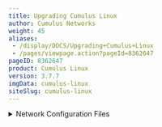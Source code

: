 ```yaml
---
title: Upgrading Cumulus Linux
author: Cumulus Networks
weight: 45
aliases:
 - /display/DOCS/Upgrading+Cumulus+Linux
 - /pages/viewpage.action?pageId=8362647
pageID: 8362647
product: Cumulus Linux
version: 3.7.7
imgData: cumulus-linux
siteSlug: cumulus-linux
---
```

<details>

This topic describes how to upgrade Cumulus Linux on your switches to a
more recent release.

Cumulus Networks recommends that you deploy, provision, configure, and
upgrade switches using automation, even with small networks or test
labs. During the upgrade process, you can quickly upgrade dozens of
devices in a repeatable manner. Using tools like Ansible, Chef, or
Puppet for configuration management greatly increases the speed and
accuracy of the next major upgrade; these tools also enable the quick
swap of failed switch hardware.

## <span id="src-8362647_UpgradingCumulusLinux-before-upgrade" class="confluence-anchor-link"></span><span id="src-8362647_UpgradingCumulusLinux-FilesToNeverMigrate" class="confluence-anchor-link"></span><span>Before You Upgrade Cumulus Linux</span>

{{%notice tip%}}

<span style="color: #36424a;"> Be sure to read the knowledge base
article </span> [Upgrades: Network Device and Linux Host Worldview
Comparison](https://support.cumulusnetworks.com/hc/en-us/articles/360010451353)
<span style="color: #36424a;"> , which provides a </span>
<span style="color: #36424a;"> detailed comparison between the n </span>
<span style="color: #36424a;"> etwork device and Linux host worldview of
upgrade and installation. </span>

{{%/notice%}}

Understanding the location of configuration data is required for
successful upgrades, migrations, and backup. As with other Linux
distributions, the `/etc` directory is the primary location for all
configuration data in Cumulus Linux. The following list is a likely set
of files that you need to back up and migrate to a new release. Make
sure you examine any file that has been changed. Cumulus Networks
recommends you consider making the following files and directories part
of a backup strategy.

<summary>Network Configuration Files </summary>

| File Name and Location      | Explanation                                                                                          | Cumulus Linux Documentation                                                                                                                          | Debian Documentation                                                                                                         |
| --------------------------- | ---------------------------------------------------------------------------------------------------- | ---------------------------------------------------------------------------------------------------------------------------------------------------- | ---------------------------------------------------------------------------------------------------------------------------- |
| `/etc/network/`             | Network configuration files, most notably `/etc/network/interfaces` and `/etc/network/interfaces.d/` | [Switch Port Attributes](/cumulus-linux/Layer_1_and_Switch_Ports/Interface_Configuration_and_Management/Switch_Port_Attributes)                      | N/A                                                                                                                          |
| `/etc/resolv.conf`          | DNS resolution                                                                                       | Not unique to Cumulus Linux: [wiki.debian.org/NetworkConfiguration](https://wiki.debian.org/NetworkConfiguration#The_resolv.conf_configuration_file) | [www.debian.org/doc/manuals/debian-reference/ch05.en.html](https://www.debian.org/doc/manuals/debian-reference/ch05.en.html) |
| `/etc/frr/`                 | Routing application (responsible for BGP and OSPF)                                                   | [FRRouting Overview](/cumulus-linux/Layer_3/FRRouting_Overview/)                                                                                     | N/A                                                                                                                          |
| `/etc/hostname`             | Configuration file for the hostname of the switch                                                    | [Quick Start Guide](Quick_Start_Guide.html#src-8362542_QuickStartGuide-ConfiguringtheHostnameandTimeZone)                                            | [wiki.debian.org/HowTo/ChangeHostname](https://wiki.debian.org/HowTo/ChangeHostname)                                         |
| `/etc/cumulus/acl/*`        | Netfilter configuration                                                                              | [Netfilter - ACLs](/cumulus-linux/System_Configuration/Netfilter_-_ACLs/)                                                                            | N/A                                                                                                                          |
| `/etc/cumulus/ports.conf`   | Breakout cable configuration file                                                                    | [Switch Port Attributes](Switch_Port_Attributes.html#src-8363026_SwitchPortAttributes-ConfiguringBreakoutPorts)                                      | N/A; please read the guide on breakout cables                                                                                |
| `/etc/cumulus/switchd.conf` | Switchd configuration                                                                                | [Configuring switchd](/cumulus-linux/System_Configuration/Configuring_switchd)                                                                       | N/A; please read the guide on switchd configuration                                                                          |

{{%notice note%}}

If you are using the root user account, consider including `/root/`.

If you have custom user accounts, consider including
`/home/<username>/`.

{{%/notice%}}

<summary>Additional Commonly Used Files </summary>

<table>
<colgroup>
<col style="width: 25%" />
<col style="width: 25%" />
<col style="width: 25%" />
<col style="width: 25%" />
</colgroup>
<thead>
<tr class="header">
<th><p>File Name and Location</p></th>
<th><p>Explanation</p></th>
<th><p>Cumulus Linux Documentation</p></th>
<th><p>Debian Documentation</p></th>
</tr>
</thead>
<tbody>
<tr class="odd">
<td><p><code>/etc/motd</code></p></td>
<td><p>Message of the day</p></td>
<td><p>Not unique to Cumulus Linux</p></td>
<td><p><a href="https://wiki.debian.org/motd#Wheezy" class="external-link">wiki.debian.org/motd</a></p></td>
</tr>
<tr class="even">
<td><p><code>/etc/passwd</code></p></td>
<td><p>User account information</p></td>
<td><p>Not unique to Cumulus Linux</p></td>
<td><p><a href="https://www.debian.org/doc/manuals/debian-reference/ch04.en.html" class="external-link">www.debian.org/doc/manuals/debian-reference/ch04.en.html</a></p></td>
</tr>
<tr class="odd">
<td><p><code>/etc/shadow</code></p></td>
<td><p>Secure user account information</p></td>
<td><p>Not unique to Cumulus Linux</p></td>
<td><p><a href="https://www.debian.org/doc/manuals/debian-reference/ch04.en.html" class="external-link">www.debian.org/doc/manuals/debian-reference/ch04.en.html</a></p></td>
</tr>
<tr class="even">
<td><p><code>/etc/group</code></p></td>
<td><p>Defines user groups on the switch</p></td>
<td><p>Not unique to Cumulus Linux</p></td>
<td><p><a href="https://www.debian.org/doc/manuals/debian-reference/ch04.en.html" class="external-link">www.debian.org/doc/manuals/debian-reference/ch04.en.html</a></p></td>
</tr>
<tr class="odd">
<td><p><code>/etc/lldpd.conf</code></p></td>
<td><p>Link Layer Discover Protocol (LLDP) daemon configuration</p></td>
<td><p><a href="/cumulus-linux/Layer_2/Link_Layer_Discovery_Protocol/">Link Layer Discovery Protocol</a></p></td>
<td><p><a href="https://packages.debian.org/wheezy/lldpd" class="external-link">packages.debian.org/wheezy/lldpd</a></p></td>
</tr>
<tr class="even">
<td><p><code>/etc/lldpd.d/</code></p></td>
<td><p>Configuration directory for <code>lldpd</code></p></td>
<td><p><a href="/cumulus-linux/Layer_2/Link_Layer_Discovery_Protocol/">Link Layer Discovery Protocol</a></p></td>
<td><p><a href="https://packages.debian.org/wheezy/lldpd" class="external-link">packages.debian.org/wheezy/lldpd</a></p></td>
</tr>
<tr class="odd">
<td><p><code>/etc/nsswitch.conf</code></p></td>
<td><p>Name Service Switch (NSS) configuration file</p></td>
<td><p><a href="/cumulus-linux/System_Configuration/Authentication_Authorization_and_Accounting/TACACS_Plus">TACACS Plus</a></p></td>
<td><p>N/A</p></td>
</tr>
<tr class="even">
<td><p><code>/etc/ssh/</code></p></td>
<td><p>SSH configuration files</p></td>
<td><p><a href="/cumulus-linux/System_Configuration/Authentication_Authorization_and_Accounting/SSH_for_Remote_Access">SSH for Remote Access</a></p></td>
<td><p><a href="https://wiki.debian.org/SSH" class="external-link">wiki.debian.org/SSH</a></p></td>
</tr>
<tr class="odd">
<td><p><code>/etc/sudoers</code></p>
<p><code>/etc/sudoers.d</code></p></td>
<td><p>Best practice is to place changes in <code>/etc/sudoers.d/</code> instead of <code>/etc/sudoers</code>; changes in the <code>/etc/sudoers.d/</code> directory are not lost during upgrade. If you are upgrading from a release prior to 3.2 (such as 3.1.2) to a 3.2 or later release, be aware that the <code>sudoers</code> file changed in Cumulus Linux 3.2.</p></td>
<td><p><a href="/cumulus-linux/System_Configuration/Authentication_Authorization_and_Accounting/Using_sudo_to_Delegate_Privileges">Using sudo to Delegate Privileges</a></p></td>
<td></td>
</tr>
</tbody>
</table>

{{%notice note%}}

If you are using the root user account, consider including `/root/`.

If you have custom user accounts, consider including
`/home/<username>/`.

{{%/notice%}}

<summary>Files to Never Migrate between Versions or Switches </summary>

| File Name and Location   | Explanation                                                                        |
| ------------------------ | ---------------------------------------------------------------------------------- |
| `/etc/bcm.d/`            | Per-platform hardware configuration directory, created on first boot. Do not copy. |
| `/etc/mlx/`              | Per-platform hardware configuration directory, created on first boot. Do not copy. |
| `/etc/default/clagd`     | Created and managed by `ifupdown2`. Do not copy.                                   |
| `/etc/default/grub`      | Grub `init` table. Do not modify manually.                                         |
| `/etc/default/hwclock`   | Platform hardware-specific file. Created during first boot. Do not copy.           |
| `/etc/init`              | Platform initialization files. Do not copy.                                        |
| `/etc/init.d/`           | Platform initialization files. Do not copy.                                        |
| `/etc/fstab`             | Static info on filesystem. Do not copy.                                            |
| `/etc/image-release`     | System version data. Do not copy.                                                  |
| `/etc/os-release`        | System version data. Do not copy.                                                  |
| `/etc/lsb-release`       | System version data. Do not copy.                                                  |
| `/etc/lvm/archive`       | Filesystem files. Do not copy.                                                     |
| `/etc/lvm/backup`        | Filesystem files. Do not copy.                                                     |
| `/etc/modules`           | Created during first boot. Do not copy.                                            |
| `/etc/modules-load.d/`   | Created during first boot. Do not copy.                                            |
| `/etc/sensors.d`         | Platform-specific sensor data. Created during first boot. Do not copy.             |
| `/root/.ansible`         | Ansible tmp files. Do not copy.                                                    |
| `/home/cumulus/.ansible` | Ansible tmp files. Do not copy.                                                    |

<span id="src-8362647_UpgradingCumulusLinux-pkg_upgrade_notes"></span>If
you are using certain forms of [network
virtualization](/cumulus-linux/Network_Virtualization/), including
[VMware
NSX-V](/cumulus-linux/Network_Virtualization/Virtualization_Integrations/Integrating_Hardware_VTEPs_with_VMware_NSX-V)
or [Midokura
MidoNet](/cumulus-linux/Network_Virtualization/Virtualization_Integrations/Integrating_Hardware_VTEPs_with_Midokura_MidoNet_and_OpenStack),
you might have updated the `/usr/share/openvswitch/scripts/ovs-ctl-vtep`
file. This file is not marked as a configuration file; therefore, if the
file contents change in a newer release of Cumulus Linux, they overwrite
any changes you made to the file. Be sure to back up this file and the
database file `conf.db` before upgrading. <span style="color: #36424a;">
</span>

## <span>Upgrade Cumulus Linux</span>

You can upgrade Cumulus Linux in one of two ways:

  - Install a disk image of the new release, using ONIE.

  - Upgrade only the changed packages using the`  sudo -E apt-get
    update ` and `sudo` `-E apt-get upgrade` command.

{{%notice note%}}

Upgrading an MLAG pair requires additional steps. If you are using MLAG
to dual connect two Cumulus Linux switches in your environment, follow
the steps in [Upgrade Switches in an MLAG
Pair](#src-8362647_UpgradingCumulusLinux-mlag) below to ensure a smooth
upgrade.

{{%/notice%}}

### <span>Should I Install a Disk Image or Upgrade Packages?</span>

<span style="color: #000000;"> The decision to upgrade Cumulus Linux by
either installing a disk image or upgrading packages depends on your
environment and your preferences. Here are some recommendations for each
upgrade method. </span>

<span style="color: #000000;"> **Installing a disk image** is
recommended if you are performing a rolling upgrade in a production
environment and if are using up-to-date and comprehensive automation
scripts. This upgrade method enables you to choose the exact release to
which you want to upgrade and is the *only* method available to upgrade
your switch to a new release train (for example, from 2.5.6 to 3.7.0) or
from a release earlier than 3.6.2. </span>

<span style="color: #000000;"> Be aware of the following when installing
the disk image: </span>

  - <span style="color: #000000;"> Installing a disk image is
    destructive; any configuration files on the switch are not saved;
    copy them to a different server before you start the disk image
    install. </span>

  - <span style="color: #000000;"> You must move configuration data to
    the new OS using ZTP or automation while the OS is first booted, or
    soon afterwards using out-of-band management. </span>

  - <span style="color: #000000;"> Moving a configuration file might
    cause issues; </span>
    
      - <span style="color: #000000;"> Identifying all the locations of
        configuration data is not always an easy task. See </span>
        [Before You Upgrade Cumulus
        Linux](#src-8362647_UpgradingCumulusLinux-before-upgrade)
        <span style="color: #000000;"> above. </span>
    
      - <span style="color: #000000;"> Merge conflicts with
        configuration file changes in the new release might go
        undetected. </span>

  - <span style="color: #000000;"> If configuration files are not
    restored correctly, you might be unable to ssh to the switch from
    in-band management. Out-of-band connectivity (eth0 or console) is
    recommended. </span>

  - <span style="color: #000000;"> You *must* reinstall and reconfigure
    third-party applications after upgrade. </span>

<span style="color: #000000;"> **Package upgrade** is recommended if you
are upgrading from Cumulus Linux 3.6.2 or later, or if you use
third-party applications (package upgrade does not replace or remove
third-party applications, unlike disk image install). </span>

<span style="color: #000000;"> Be aware of the following when upgrading
packages: </span>

  - <span style="color: #000000;"> You cannot upgrade the switch to a
    new release train. For example, you **cannot** upgrade the switch
    from **2**.5.6 to **3**.y.z. </span>

  - <span style="color: #000000;"> If you are upgrading Cumulus Linux
    from a release earlier than 3.6.2, you might encounter certain
    issues due to package changes and service restarts. </span>

  - <span style="color: #000000;"> You cannot choose the exact release
    that you want to run. When you upgrade, you upgrade all packages to
    the latest available release in the Cumulus Networks repository.
    </span>

  - <span style="color: #000000;"> If you are upgrading from a release
    earlier than 3.6.2, certain upgrade operations terminate SSH
    sessions and/or routing on the in-band (front panel) ports, leaving
    you unable to monitor the upgrade process. (As a workaround, you can
    use the [<span style="color: #000000;"> dtach tool
    </span>](https://support.cumulusnetworks.com/hc/en-us/articles/215453578)
    .) </span>
    
      - <span style="color: #000000;"> The ` sudo  ``-E``  apt-get
        upgrade ` command might result in services being restarted or
        stopped as part of the upgrade process. </span>
    
      - <span style="color: #000000;"> The ` sudo  ``-E``   ``apt-get
        install` command might disrupt core services by changing core
        service dependency packages. </span>

  - <span style="color: #000000;"> After you upgrade, account UIDs and
    GIDs created by packages might be different on different switches,
    depending on the configuration and package installation history.
    </span>

### <span>Disk Image Install (ONIE)</span>

ONIE is an open source project (equivalent to PXE on servers) that
enables the installation of network operating systems (NOS) on a bare
metal switch.

To upgrade the switch with a new disk image using ONIE:

1.  Back up the configurations off the switch.

2.  Download the Cumulus Linux image you want to install.

3.  Install the disk image with <span style="color: #000000;"> the
    `onie-install -a -i` </span> `  <image-location> ` command, which
    boots the switch into ONIE.  
    The following example command installs the image from a web server,
    then reboots the switch. There are additional ways to install the
    disk image, such as using FTP, a local file, or a USB drive. For
    more information, see [Installing a New Cumulus Linux
    Image](/cumulus-linux/Installation_Management/Installing_a_New_Cumulus_Linux_Image).
    
        cumulus@switch:~$ sudo onie-install -a -i http://10.0.1.251/cumulus-linux-3.7.1-mlx-amd64.bin && sudo reboot

4.  Restore the configuration files to the new release — ideally with
    automation.

5.  Verify correct operation with the old configurations on the new
    release.

6.  Reinstall third party applications and associated configurations.

### <span id="src-8362647_UpgradingCumulusLinux-apt_upgrade" class="confluence-anchor-link"></span><span>Package Upgrade</span>

Cumulus Linux completely embraces the Linux and Debian upgrade workflow,
where you use an installer to install a base image, then perform any
upgrades within that release train with `-E apt-get update and -E
apt-get upgrade` commands. Any packages that have been changed since the
base install get upgraded in place from the repository. All switch
configuration files remain untouched, or in rare cases merged (using the
Debian merge function) during the package upgrade.

When you use package upgrade to upgrade your switch, configuration data
stays in place while the packages are upgraded. If the new release
updates a configuration file that you changed previously, you are
prompted for the version you want to use or if you want to evaluate the
differences.

To upgrade the switch using package upgrade:

1.  Back up the configurations from the switch.

2.  Fetch the latest update metadata from the repository.
    
        cumulus@switch:~$ sudo -E apt-get update

3.  Review potential upgrade issues (in some cases, upgrading new
    packages might also upgrade additional existing packages due to
    dependencies). Run the following command to see the additional
    packages that will be installed or upgraded.
    
        cumulus@switch:~$ sudo -E apt-get install --dry-run

4.  Upgrade all the packages to the latest distribution.
    
        cumulus@switch:~$ sudo -E apt-get upgrade
    
    If no reboot is required after the upgrade completes, the upgrade
    ends, restarts all upgraded services, and logs messages in the
    `/var/log/syslog` file similar to the ones shown below. In the
    examples below, only the `frr` package was upgraded.
    
        Policy: Service frr.service action stop postponed
        Policy: Service frr.service action start postponed
        Policy: Restarting services: frr.service
        Policy: Finished restarting services
        Policy: Removed /usr/sbin/policy-rc.d
        Policy: Upgrade is finished
    
    If the upgrade process encounters changed configuration files that
    have new versions in the release to which you are upgrading, you see
    a message similar to this:
    
        Configuration file '/etc/frr/daemons'
        ==> Modified (by you or by a script) since installation.
        ==> Package distributor has shipped an updated version.
        What would you like to do about it ? Your options are:
        Y or I : install the package maintainer's version
        N or O : keep your currently-installed version
        D : show the differences between the versions
        Z : start a shell to examine the situation
        The default action is to keep your current version.
        *** daemons (Y/I/N/O/D/Z) [default=N] ?
    
    \- To see the differences between the currently installed version
    and the new version, type `D`- To keep the currently installed
    version, type `N`. The new package version is installed with the
    suffix `_.dpkg-dist` (for example, `/etc/frr/daemons.dpkg-dist`).
    When upgrade is complete and **before** you reboot, merge your
    changes with the changes from the newly installed file.  
    \- To install the new version, type `I`. Your currently installed
    version is saved with the suffix `.dpkg-old`.  
    When the upgrade is complete, you can search for the files with the
    `sudo find / -mount -type f -name '*.dpkg-*'` command.
    
    {{%notice note%}}
    
    If you see errors for expired GPG keys that prevent you from
    upgrading packages, follow the steps in [Upgrading Expired GPG
    Keys](https://support.cumulusnetworks.com/hc/en-us/articles/360002663013-Updating-Expired-GPG-Keys).
    
    {{%/notice%}}

5.  Reboot the switch if the upgrade messages indicate that a system
    restart is required.
    
        cumulus@switch:~$ sudo -E apt-get upgrade
              ... upgrade messages here ...
         
        *** Caution: Service restart prior to reboot could cause unpredictable behavior
        *** System reboot required ***
        cumulus@switch:~$ sudo reboot

6.  Verify correct operation with the old configurations on the new
    version.

### <span>Upgrade Notes </span>

*Package upgrade* always updates to the latest available release in the
Cumulus Linux repository. For example, if you are currently running
Cumulus Linux 3.0.1 and run the `sudo -E apt-get upgrade` command on
that switch, the packages are upgraded to the latest releases contained
in the latest 3.y.z release.

Because Cumulus Linux is a collection of different Debian Linux
packages, be aware of the following:

  - The `/etc/os-release` and `/etc/lsb-release` files are updated to
    the currently installed Cumulus Linux release when you upgrade the
    switch using either *package upgrade* or *disk image install*. For
    example, if you run `sudo -E apt-get upgrade` and the latest Cumulus
    Linux release on the repository is 3.7.1, these two files display
    the release as 3.7.1 after the upgrade.

  - The `/etc/image-release` file is updated **only** when you run a
    disk image install. Therefore, if you run a disk image install of
    Cumulus Linux 3.5.0, followed by a package upgrade to 3.7.1 using
    `sudo -E apt-get upgrade`, the `/etc/image-release` file continues
    to display Cumulus Linux 3.5.0, which is the originally installed
    base image.

## <span id="src-8362647_UpgradingCumulusLinux-mlag" class="confluence-anchor-link"></span><span>Upgrade Switches in an MLAG Pair</span>

If you are using
[MLAG](/cumulus-linux/Layer_2/Multi-Chassis_Link_Aggregation_-_MLAG) to
dual connect two switches in your environment, follow the steps below
according to the version of Cumulus Linux from which you are upgrading.
<span style="color: #36424a;"> </span>

### <span>Upgrade from Cumulus Linux 3.y.z to a Later 3.y.z Release</span>

When you upgrade Cumulus Linux from 3.y.z to a later 3.y.z release, you
can either install a disk image using ONIE or use package upgrade. Both
methods are included below.

To upgrade the switches:

1.  Verify the switch is in the secondary role:
    
        cumulus@switch:~$ clagctl status

2.  If you want to install a disk image, go to the next step. If you
    want to use package upgrade, update the Cumulus Linux repositories:
    
        cumulus@switch:~$ sudo -E apt-get update

3.  Shut down the core uplink layer 3 interfaces:
    
        cumulus@switch:~$ sudo ip link set swpX down

4.  Shut down the peerlink:
    
        cumulus@switch:~$ sudo ip link set peerlink down

5.  Perform the upgrade either by installing a disk image or upgrading
    packages.  
    To *install a disk image*, run <span style="color: #000000;"> the
    `onie-install -a -i` </span> `  <image-location> ` command to boot
    the switch into ONIE. The following example command installs the
    image from a web server. There are additional ways to install the
    disk image, such as using FTP, a local file, or a USB drive. For
    more information, see [Installing a New Cumulus Linux
    Image](/cumulus-linux/Installation_Management/Installing_a_New_Cumulus_Linux_Image).
    
        cumulus@switch:~$ sudo onie-install -a -i http://10.0.1.251/downloads/cumulus-linux-3.7.1-mlx-amd64.bin
    
    To use *package upgrade*, run the `-E apt-get upgrade` command:
    
        cumulus@switch:~$ sudo -E apt-get upgrade

6.  Reboot the switch:
    
        cumulus@switch:~$ sudo reboot

7.  If you were originally running Cumulus Linux 3.0.0 through 3.3.2,
    follow the steps for [upgrading from Quagga to
    FRRouting](/cumulus-linux/Layer_3/FRRouting_Overview/Upgrading_from_Quagga_to_FRRouting).

8.  Verify STP convergence across both switches:
    
        cumulus@switch:~$ mstpctl showall

9.  Verify core uplinks and peerlinks are UP:
    
        cumulus@switch:~$ net show interface

10. Verify MLAG convergence:
    
        cumulus@switch:~$ clagctl status

11. Make this secondary switch the primary:
    
        cumulus@switch:~$ clagctl priority 2048

12. Verify the other switch is now in the secondary role.

13. Repeat steps 2-10 on the new secondary switch.

14. Remove the priority 2048 and restore the priority back to 32768 on
    the current primary switch:
    
        cumulus@switch:~$ clagctl priority 32768

### <span>Upgrade from Cumulus Linux 2.y.z to 3.y.z</span>

If you are using
[MLAG](/cumulus-linux/Layer_2/Multi-Chassis_Link_Aggregation_-_MLAG) to
dual connect two switches in your environment and those switches are
still running Cumulus Linux 2.5 ESR or any other release earlier than
3.0.0, the switches are not dual-connected after you upgrade the first
switch.

To upgrade the switches, you **must** install a new disk image using
ONIE; you cannot use package upgrade:

1.  Disable `clagd` in the `/etc/network/interfaces` file (set
    `clagd-enable` to *no*), then restart `switchd`, networking, and FRR
    services.
    
        cumulus@switch:~$ sudo systemctl restart switchd.service
        cumulus@switch:~$ sudo systemctl restart networking.service
        cumulus@switch:~$ sudo systemctl restart frr.service

2.  If you are using BGP, notify the BGP neighbors that the switch is
    going down:
    
        cumulus@switch:~$ sudo vtysh -c "config t" -c "router bgp" -c "neighbor X.X.X.X shutdown"

3.  Stop the Quagga service:
    
        cumulus@switch:~$ sudo systemctl stop [quagga|frr].service 

4.  Bring down all the front panel ports:
    
        cumulus@switch:~$ sudo ip link set swp<#> down

5.  Run `cl-img-select -fr` to boot the switch in the secondary role
    into ONIE, then reboot the switch.

6.  Install Cumulus Linux onto the secondary switch using ONIE. At this
    time, all traffic goes to the switch in the primary role.

7.  After the install, copy the license file and all the configuration
    files you backed up, then restart the `switchd`, networking, and
    Quagga services. All traffic is still going to the primary switch.
    
        cumulus@switch:~$ sudo systemctl restart switchd.service
        cumulus@switch:~$ sudo systemctl restart networking.service
        cumulus@switch:~$ sudo systemctl restart quagga.service

8.  Run `cl-img-select -fr` to boot the switch in the primary role into
    ONIE, then reboot the switch. Now, all traffic is going to the
    switch in the *secondary role* that you just upgraded.

9.  Install Cumulus Linux onto the *primary switch* using ONIE.

10. After the install, copy the license file and all the configuration
    files you backed up.

11. Follow the steps for [upgrading from Quagga to
    FRRouting](/cumulus-linux/Layer_3/FRRouting_Overview/Upgrading_from_Quagga_to_FRRouting).

12. Enable `clagd` again in the `/etc/network/interfaces` file (set
    `clagd-enable` to *yes*), then run `ifreload -a`.
    
        cumulus@switch:~$ sudo ifreload -a

13. Bring up all the front panel ports:
    
        cumulus@switch:~$ sudo ip link set swp<#> up 
    
    The two switches are dual-connected again and traffic flows to both
    switches.

## <span>Roll Back a Cumulus Linux Installation</span>

Even the most well planned and tested upgrades can result in unforeseen
problems; sometimes the best solution is to roll back to the previous
state.There are three main strategies; all require detailed planning and
execution:

  - Back out individual packages: If you identify the problematic
    package, you can downgrade the affected package directly. In rare
    cases, you might need to restore the configuration files from backup
    or edit to back out any changes made automatically by the upgrade
    package.

  - Flatten and rebuild: If the OS becomes unusable, you can use
    orchestration tools to reinstall the previous OS release from
    scratch and then rebuild the configuration automatically.

  - Backup and restore: Another common strategy is to restore to a
    previous state using a backup captured before the upgrade.

The method you employ is specific to your deployment strategy, so
providing detailed steps for each scenario is outside the scope of this
document.

## <span>Third Party Packages</span>

Third party packages in the *Linux host* world often use the same
package system as the distribution into which it is to be installed (for
example, Debian uses `apt-get`). Or, the package might be compiled and
installed by the system administrator. Configuration and executable
files generally follow the same filesystem hierarchy standards as other
applications.

If you install any third party applications on a Cumulus Linux switch,
configuration data is typically installed into the `/etc` directory, but
it is not guaranteed. It is your responsibility to understand the
behavior and configuration file information of any third party packages
installed on the switch.

After you upgrade using a full disk image install, you need to reinstall
any third party packages or any Cumulus Linux add-on packages, such as
`vxsnd` or `vxrd`.

## <span>Related Information</span>

  - [Upgrades: Network Device Worldview and Linux Host Worldview
    Comparison](https://support.cumulusnetworks.com/hc/en-us/articles/360010451353)

  - [Automation
    Solutions](https://cumulusnetworks.com/solutions/automation/)

  - [ONIE Design
    Specification](http://opencomputeproject.github.io/onie/design-spec/)

  - [Multi-Chassis Link Aggregation -
    MLAG](/cumulus-linux/Layer_2/Multi-Chassis_Link_Aggregation_-_MLAG)

  - [Configuration File Migration
    Script](https://support.cumulusnetworks.com/hc/en-us/articles/360011472734-Configuration-File-Migration-Script)

  - [Zero Touch Provisioning -
    ZTP](/cumulus-linux/Installation_Management/Zero_Touch_Provisioning_-_ZTP)

<article id="html-search-results" class="ht-content" style="display: none;">

</article>

<footer id="ht-footer">

</footer>

</details>
